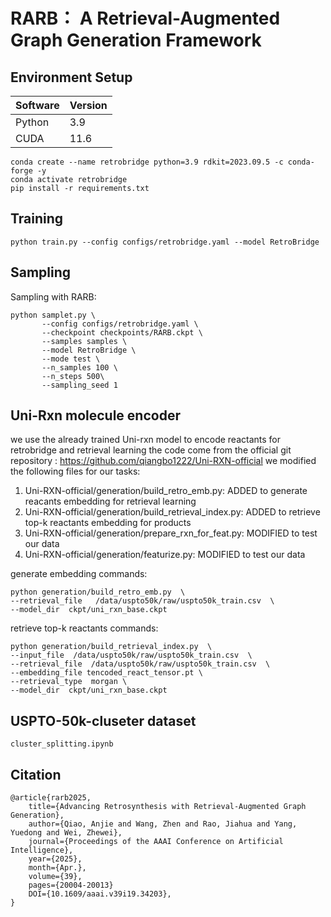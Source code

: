# RARB： A Retrieval-Augmented Graph Generation Framework
## Environment Setup
|Software|Version|
|-----|-----|
|Python|3.9|
|CUDA|11.6|
```shell
conda create --name retrobridge python=3.9 rdkit=2023.09.5 -c conda-forge -y
conda activate retrobridge
pip install -r requirements.txt
```
## Training

 `python train.py --config configs/retrobridge.yaml --model RetroBridge`

## Sampling
Sampling with RARB:
```shell
python samplet.py \
       --config configs/retrobridge.yaml \
       --checkpoint checkpoints/RARB.ckpt \
       --samples samples \
       --model RetroBridge \
       --mode test \
       --n_samples 100 \
       --n_steps 500\
       --sampling_seed 1
```

## Uni-Rxn molecule encoder
we use the already trained Uni-rxn model to encode reactants for retrobridge and retrieval learning
the code come from the official git repository : https://github.com/qiangbo1222/Uni-RXN-official
we modified the following files for our tasks:
1. Uni-RXN-official/generation/build_retro_emb.py: ADDED to generate reacants embedding for retrieval learning
2. Uni-RXN-official/generation/build_retrieval_index.py: ADDED to retrieve top-k reactants embedding for products
3. Uni-RXN-official/generation/prepare_rxn_for_feat.py: MODIFIED to test our data
4. Uni-RXN-official/generation/featurize.py: MODIFIED to test our data

generate embedding commands:
```shell
python generation/build_retro_emb.py  \
--retrieval_file   /data/uspto50k/raw/uspto50k_train.csv  \
--model_dir  ckpt/uni_rxn_base.ckpt
```

retrieve top-k reactants commands:
```shell
python generation/build_retrieval_index.py  \
--input_file  /data/uspto50k/raw/uspto50k_train.csv  \
--retrieval_file  /data/uspto50k/raw/uspto50k_train.csv  \
--embedding_file tencoded_react_tensor.pt \
--retrieval_type  morgan \
--model_dir  ckpt/uni_rxn_base.ckpt
```
## USPTO-50k-cluseter dataset
```shell
cluster_splitting.ipynb
```

## Citation
```shell
@article{rarb2025, 
    title={Advancing Retrosynthesis with Retrieval-Augmented Graph Generation},
    author={Qiao, Anjie and Wang, Zhen and Rao, Jiahua and Yang, Yuedong and Wei, Zhewei},
    journal={Proceedings of the AAAI Conference on Artificial Intelligence}, 
    year={2025}, 
    month={Apr.}, 
    volume={39}, 
    pages={20004-20013} 
    DOI={10.1609/aaai.v39i19.34203}, 
}
```


